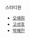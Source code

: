스터디원     
* [오예림](https://yerimoh.github.io/)     
* [고성호](https://soki.tistory.com/)    
* [박혜린]()  
